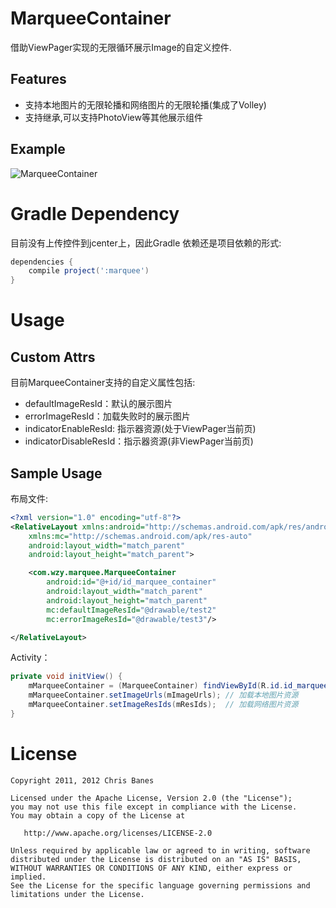 # MarqueeContainer

借助ViewPager实现的无限循环展示Image的自定义控件.

## Features

- 支持本地图片的无限轮播和网络图片的无限轮播(集成了Volley)
- 支持继承,可以支持PhotoView等其他展示组件

## Example

![MarqueeContainer](https://github.com/wangzhengyi/MarqueeContainer/blob/master/screenshots/ezgif.com-video-to-gif.gif)

# Gradle Dependency

目前没有上传控件到jcenter上，因此Gradle 依赖还是项目依赖的形式:

```gradle
dependencies {
    compile project(':marquee')
}
```

# Usage

## Custom Attrs

目前MarqueeContainer支持的自定义属性包括:

- defaultImageResId：默认的展示图片
- errorImageResId：加载失败时的展示图片
- indicatorEnableResId: 指示器资源(处于ViewPager当前页)
- indicatorDisableResId：指示器资源(非ViewPager当前页)

## Sample Usage

布局文件:
```xml
<?xml version="1.0" encoding="utf-8"?>
<RelativeLayout xmlns:android="http://schemas.android.com/apk/res/android"
    xmlns:mc="http://schemas.android.com/apk/res-auto"
    android:layout_width="match_parent"
    android:layout_height="match_parent">

    <com.wzy.marquee.MarqueeContainer
        android:id="@+id/id_marquee_container"
        android:layout_width="match_parent"
        android:layout_height="match_parent"
        mc:defaultImageResId="@drawable/test2"
        mc:errorImageResId="@drawable/test3"/>

</RelativeLayout>
```

Activity：
```java
private void initView() {
    mMarqueeContainer = (MarqueeContainer) findViewById(R.id.id_marquee_container);
    mMarqueeContainer.setImageUrls(mImageUrls); // 加载本地图片资源
    mMarqueeContainer.setImageResIds(mResIds);  // 加载网络图片资源
}
```

# License

    Copyright 2011, 2012 Chris Banes

    Licensed under the Apache License, Version 2.0 (the "License");
    you may not use this file except in compliance with the License.
    You may obtain a copy of the License at

       http://www.apache.org/licenses/LICENSE-2.0

    Unless required by applicable law or agreed to in writing, software
    distributed under the License is distributed on an "AS IS" BASIS,
    WITHOUT WARRANTIES OR CONDITIONS OF ANY KIND, either express or implied.
    See the License for the specific language governing permissions and
    limitations under the License.